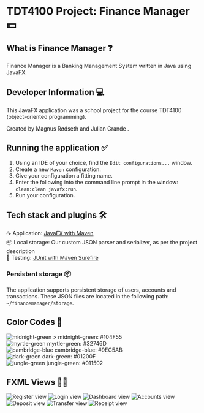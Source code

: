 # TDT4100 Project: Finance Manager 💵

## What is Finance Manager ❓

Finance Manager is a Banking Management System written in Java using JavaFX.

## Developer Information 💻

This JavaFX application was a school project for the course TDT4100 (object-oriented programming).

Created by Magnus Rødseth and Julian Grande .

## Running the application ✅

1. Using an IDE of your choice, find the `Edit configurations...` window.
2. Create a new `Maven` configuration.
3. Give your configuration a fitting name.
4. Enter the following into the command line prompt in the window: `clean:clean javafx:run`.
5. Run your configuration.

## Tech stack and plugins 🛠

☕️ Application: [JavaFX with Maven](https://github.com/openjfx/javafx-maven-plugin)  
📦 Local storage: Our custom JSON parser and serializer, as per the project description  
🧪 Testing: [JUnit with Maven Surefire](https://maven.apache.org/surefire/maven-surefire-plugin/examples/junit.html)

### Persistent storage 📦

The application supports persistent storage of users, accounts and transactions. These JSON files are located in the
following path: `~/financemanager/storage`.

## Color Codes 🎨

![midnight-green >](project/src/main/resources/financemanager/images/colour_scheme/midnight-green.png) midnight-green:
#104F55    
![myrtle-green](project/src/main/resources/financemanager/images/colour_scheme/myrtle-green.png) myrtle-green:
#32746D   
![cambridge-blue](project/src/main/resources/financemanager/images/colour_scheme/cambridge-blue.png) cambridge-blue:
#9EC5AB    
![dark-green](project/src/main/resources/financemanager/images/colour_scheme/dark-green.png) dark-green: #01200F    
![jungle-green](project/src/main/resources/financemanager/images/colour_scheme/jungle-green.png) jungle-green: #011502

## FXML Views 👨‍🎨

![Register view](project/src/main/resources/financemanager/images/screenshots/register-view.png)
![Login view](project/src/main/resources/financemanager/images/screenshots/login-view.png)
![Dashboard view](project/src/main/resources/financemanager/images/screenshots/dashboard-view.png)
![Accounts view](project/src/main/resources/financemanager/images/screenshots/accounts-view.png)
![Deposit view](project/src/main/resources/financemanager/images/screenshots/deposit-view.png)
![Transfer view](project/src/main/resources/financemanager/images/screenshots/transfer-view.png)
![Receipt view](project/src/main/resources/financemanager/images/screenshots/receipt-view.png)
